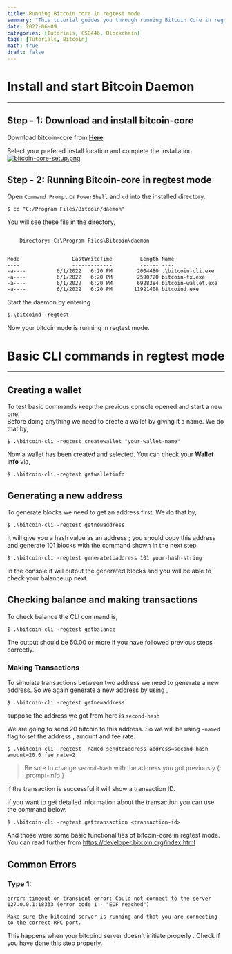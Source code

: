 ```yaml
---
title: Running Bitcoin core in regtest mode
summary: "This tutorial guides you through running Bitcoin Core in regtest mode. It covers installation, starting the Bitcoin Daemon, creating a wallet, generating addresses, checking balances, making transactions, and handling common errors. The guide includes step-by-step commands for the Command Prompt/PowerShell and highlights potential issues such as timeouts during server connection."
date: 2022-06-09
categories: [Tutorials, CSE446, Blockchain]
tags: [Tutorials, Bitcoin]
math: true
draft: false
---
```


# Install and start Bitcoin Daemon
---
## Step - 1: Download and install bitcoin-core

Download bitcoin-core from [**Here**](https://bitcoin.org/en/download)

Select your prefered install location and complete the installation.
[![bitcoin-core-setup.png](https://i.postimg.cc/Pr9FSLgj/bitcoin-core-setup.png)](https://postimg.cc/XpK8JvNH)

## Step - 2: Running Bitcoin-core in regtest mode

Open `Command Prompt` or `PowerShell` and `cd` into the installed directory.

```console
$ cd "C:/Program Files/Bitcoin/daemon"
```
You  will see these file in the directory,
```

    Directory: C:\Program Files\Bitcoin\daemon


Mode                 LastWriteTime         Length Name
----                 -------------         ------ ----
-a----          6/1/2022   6:20 PM        2004480 .\bitcoin-cli.exe
-a----          6/1/2022   6:20 PM        2590720 bitcoin-tx.exe
-a----          6/1/2022   6:20 PM        6928384 bitcoin-wallet.exe
-a----          6/1/2022   6:20 PM       11921408 bitcoind.exe

```
Start the daemon by entering ,

```console
$.\bitcoind -regtest
```

Now your bitcoin node is running in regtest mode.

# Basic CLI commands in regtest mode
---

## Creating a wallet
To test basic commands keep the previous console opened and start a new one.
<br>
Before doing anything we need to create a wallet by giving it a name.
We do that by,

```console
$ .\bitcoin-cli -regtest createwallet "your-wallet-name"
```

Now a wallet has been created and selected. You can check your **Wallet info** via,
```console
$ .\bitcoin-cli -regtest getwalletinfo
```

## Generating a new address
To generate blocks we need to get an address first. We do that by,
```console
$ .\bitcoin-cli -regtest getnewaddress
```

It will give you a hash value as an address ;  you should copy this address and generate 101 blocks with the command shown in the next step.

```console
$ .\bitcoin-cli -regtest generatetoaddress 101 your-hash-string
```
In the console it will output the generated blocks and you will be able to check your balance up next.

## Checking balance and making transactions

To check balance the CLI command is,

```console
$ .\bitcoin-cli -regtest getbalance
```

The output should be 50.00 or more if you have followed previous steps correctly.

### Making Transactions
To simulate transactions between two address we need to generate a new address. So we again generate a new address by using ,
```console
$ .\bitcoin-cli -regtest getnewaddress
```
suppose the address we got from here is `second-hash`

We are going to send 20 bitcoin to this address. So we will be using `-named` flag to set the address , amount and fee rate.

```console
$ .\bitcoin-cli -regtest -named sendtoaddress address=second-hash amount=20.0 fee_rate=2
```

> Be sure to change `second-hash` with the address you got previously
{: .prompt-info }

if the transaction is successful it will show a transaction ID.

If you want to get detailed information about the transaction you can use the command below.

```console
$ .\bitcoin-cli -regtest gettransaction <transaction-id>
```

And those were some basic functionalities of bitcoin-core in  regtest mode. 
You can read further from <https://developer.bitcoin.org/index.html>

## Common Errors

### Type 1:
```
error: timeout on transient error: Could not connect to the server 127.0.0.1:18333 (error code 1 - "EOF reached")

Make sure the bitcoind server is running and that you are connecting to the correct RPC port.
```

This happens when your bitcoind server doesn't initiate properly . Check if you have done [this](#step---2-running-bitcoin-core-in-regtest-mode) step properly.